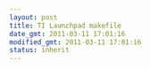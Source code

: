 ```yaml
---
layout: post
title: TI Launchpad makefile
date_gmt: 2011-03-11 17:01:16
modified_gmt: 2011-03-11 17:01:16
status: inherit
---
```


